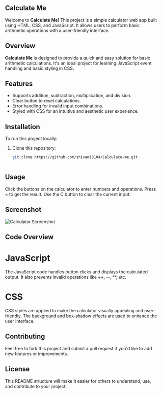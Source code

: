 ## Calculate Me
Welcome to **Calculate Me!** This project is a simple calculator web app built using HTML, CSS, and JavaScript. It allows users to perform basic arithmetic operations with a user-friendly interface.

## Overview
**Calculate Me** is designed to provide a quick and easy solution for basic arithmetic calculations. It's an ideal project for learning JavaScript event handling and basic styling in CSS.

## Features
- Supports addition, subtraction, multiplication, and division.
- Clear button to reset calculations.
- Error handling for invalid input combinations.
- Styled with CSS for an intuitive and aesthetic user experience.

## Installation
To run this project locally:
1. Clone this repository:
   ```bash
   git clone https://github.com/shivani3104/Calculate-me.git
  
## Usage
Click the buttons on the calculator to enter numbers and operations.
Press = to get the result.
Use the C button to clear the current input.

## Screenshot
![Calculator Screenshot](https://github.com/shivani3104/Calculate-me/blob/main/Calculator.png)

## Code Overview
# JavaScript
  The JavaScript code handles button clicks and displays the calculated output. It also prevents invalid operations like ++, --, **, etc.

# CSS
CSS styles are applied to make the calculator visually appealing and user-friendly. The background and box-shadow effects are used to enhance the user interface.

## Contributing
Feel free to fork this project and submit a pull request if you'd like to add new features or improvements.


## License
This README structure will make it easier for others to understand, use, and contribute to your project.



